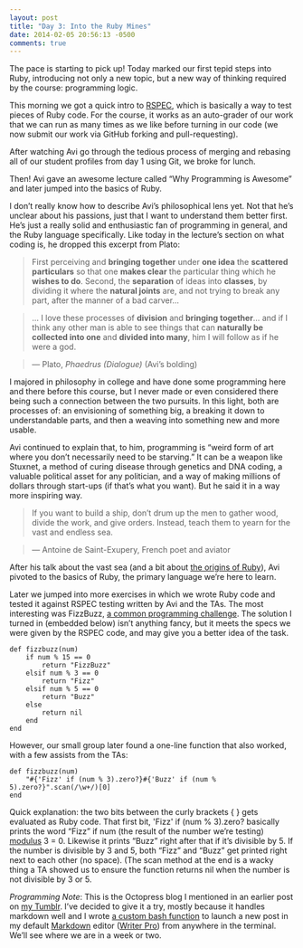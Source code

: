 ```yaml
---
layout: post
title: "Day 3: Into the Ruby Mines"
date: 2014-02-05 20:56:13 -0500
comments: true
---
```



The pace is starting to pick up! Today marked our first tepid steps into Ruby, introducing not only a new topic, but a new way of thinking required by the course: programming logic. 

This morning we got a quick intro to [RSPEC](http://rspec.info/), which is basically a way to test pieces of Ruby code. For the course, it works as an auto-grader of our work that we can run as many times as we like before turning in our code (we now submit our work via GitHub forking and pull-requesting). 

<!-- more -->

After watching Avi go through the tedious process of merging and rebasing all of our student profiles from day 1 using Git, we broke for lunch. 

Then! Avi gave an awesome lecture called “Why Programming is Awesome” and later jumped into the basics of Ruby. 

I don’t really know how to describe Avi’s philosophical lens yet. Not that he’s unclear about his passions, just that I want to understand them better first. He’s just a really solid and enthusiastic fan of programming in general, and the Ruby language specifically. Like today in the lecture’s section on what coding is, he dropped this excerpt from Plato:

>First perceiving and **bringing together** under **one idea** the **scattered particulars** so that one **makes clear** the particular thing which he **wishes to do**. Second, the **separation** of ideas into **classes**, by dividing it where the **natural joints** are, and not trying to break any part, after the manner of a bad carver…

>… I love these processes of **division** and **bringing together**… and if I think any other man is able to see things that can **naturally be collected into one** and **divided into many**, him I will follow as if he were a god.

> — Plato, _Phaedrus (Dialogue)_ (Avi’s bolding)

I majored in philosophy in college and have done some programming here and there before this course, but I never made or even considered there being such a connection between the two pursuits. In this light, both are processes of: an envisioning of something big, a breaking it down to understandable parts, and then a weaving into something new and more usable.  
 
Avi continued to explain that, to him, programming is “weird form of art where you don’t necessarily need to be starving.” It can be a weapon like Stuxnet, a method of curing disease through genetics and DNA coding, a valuable political asset for any politician, and a way of making millions of dollars through start-ups (if that’s what you want). But he said it in a way more inspiring way. 

>If you want to build a ship, don’t drum up the men to gather wood, divide the work, and give orders. Instead, teach them to yearn for the vast and endless sea.

> — Antoine de Saint-Exupery, French poet and aviator

After his talk about the vast sea (and a bit about [the origins of Ruby](http://en.wikipedia.org/wiki/Yukihiro_Matsumoto)), Avi pivoted to the basics of Ruby, the primary language we’re here to learn. 

Later we jumped into more exercises in which we wrote Ruby code and tested it against RSPEC testing written by Avi and the TAs. The most interesting was FizzBuzz, [a common programming challenge](http://c2.com/cgi/wiki?FizzBuzzTest). The solution I turned in (embedded below) isn’t anything fancy, but it meets the specs we were given by the RSPEC code, and may give you a better idea of the task. 

	def fizzbuzz(num)
		if num % 15 == 0 
			return "FizzBuzz"
		elsif num % 3 == 0 
			return "Fizz"
		elsif num % 5 == 0
			return "Buzz"
		else 
			return nil 
		end
	end


However, our small group later found a one-line function that also worked, with a few assists from the TAs:
	
	def fizzbuzz(num)
		"#{'Fizz' if (num % 3).zero?}#{'Buzz' if (num % 5).zero?}".scan(/\w+/)[0]
	end

Quick explanation: the two bits between the curly brackets { } gets evaluated as Ruby code. That first bit, 
	'Fizz' if (num % 3).zero? 
basically prints the word “Fizz” if num (the result of the number we’re testing) [modulus](http://en.wikipedia.org/wiki/Modulo_operation) 3 = 0. Likewise it prints “Buzz” right after that if it’s divisible by 5. If the number is divisible by 3 and 5, both “Fizz” and “Buzz” get printed right next to each other (no space). (The scan method at the end is a wacky thing a TA showed us to ensure the function returns nil when the number is not divisible by 3 or 5. 

_Programming Note_: This is the Octopress blog I mentioned in an earlier post on [my Tumblr](http://schlinkblog.tumblr.com/). I’ve decided to give it a try, mostly because it handles markdown well and I wrote [a custom bash function](https://gist.github.com/sts10/8837128) to launch a new post in my default [Markdown](http://daringfireball.net/projects/markdown/) editor ([Writer Pro](http://writer.pro/)) from anywhere in the terminal. We’ll see where we are in a week or two. 
